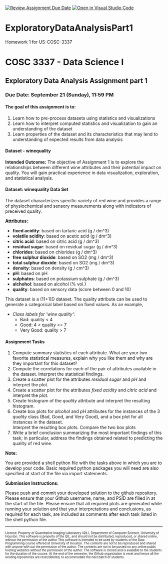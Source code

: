 [![Review Assignment Due Date](https://classroom.github.com/assets/deadline-readme-button-22041afd0340ce965d47ae6ef1cefeee28c7c493a6346c4f15d667ab976d596c.svg)](https://classroom.github.com/a/PRX56bbL)
[![Open in Visual Studio Code](https://classroom.github.com/assets/open-in-vscode-2e0aaae1b6195c2367325f4f02e2d04e9abb55f0b24a779b69b11b9e10269abc.svg)](https://classroom.github.com/online_ide?assignment_repo_id=20544574&assignment_repo_type=AssignmentRepo)
# ExploratoryDataAnalysisPart1
Homework 1 for US-COSC-3337

# COSC 3337 - Data Science I 
## Exploratory Data Analysis Assignment part 1

### Due Date: September 21 (Sunday), 11:59 PM 

#### The goal of this assignment is to:
1. Learn how to pre-process datasets using statistics and visualizations
2. Learn how to interpret computed statistics and visualization to gain an understanding of the dataset 
3. Learn properties of the dataset and its characteristics that may lend to understanding of expected results from data analysis 
####

#### Dataset - winequality
**Intended Outcome:**
The objective of Assignment 1 is to explore the relationships between different 
wine attributes and their potential impact on quality. You will gain practical 
experience in data visualization, exploration, and statistical analysis.

#### Dataset: winequality Data Set
The dataset characterizes specific variety of red wine and provides 
a range of physiochemical and sensory measurements along with indicators of 
preceived quality.

**Attributes:**

- **fixed acidity**: based on tartaric acid (g / dm^3)
- **volatile acidity**: based on acetic acid (g / dm^3)
- **citric acid**: based on citric acid (g / dm^3)
- **residual sugar**: based on residual sugar (g / dm^3)
- **chlorides**: based on chlorides (g / dm^3)
- **free sulphur dioxide**: based on SO2 (mg / dm^3)
- **total sulphur dioxide**: based on SO2 (mg / dm^3)
- **density**: based on density (g / cm^3)
- **pH**: based on pH
- **sulphates**: based on potassium sulphate (g / dm^3)
- **alchohol**: based on alcohol (% vol.)
- **quality**: based on sensory data (score between 0 and 10)

This dataset is a (11+1)D dataset.  The quality attribute can be used
to generate a categorical label based on fixed values.  As an example,
- *Class labels for 'wine quality':*
    - Bad: quality < 4
    - Good: 4 < quality <= 7
    - Very Good: quality > 7

#### Assignment Tasks ####

1. Compute summary statistics of each attribute. What are your two favorite statistical measures, explain why you like them and why are they important for this dataset? 
2. Compute the correlations for each of the pair of attributes
available in the dataset. Interpret the statistical findings.
3. Create a scatter plot for the attributes *residual sugar* and *pH* and interpret the plot.
4. Create a scatter plot for the attributes *fixed acidity* and *citric acid* and interpret the plot.
5. Create histogram of the *quality* attribute and interpret the resulting histogram.
6. Create box plots for *alcohol* and *pH* attributes for the instances of the 
3 *quality* class (Bad, Good, and Very Good), and a box plot for all instances in the dataset.  
Interpret the resulting box plots. Compare the two box plots
7. Write a brief conclusion summarizing the most important findings of this task; in particular, address the findings obtained related to predicting the quality of red wine. 

**Note:**

You are provided a shell python file with the tasks above in which you are to
develop your code.  Basic required python packages you will need are also specified
at start of the file via import statements.  

**Submission Instructions:**

Please push and commit your developed solution to the github repository.  Please ensure
that your Github username, name, and PSID are filled in at the start of the file.
Please ensure that all required plots are generated while running your solution and that
your interpretations and conclusions, as required for each task, are included as comments
after each task listed in the shell python file.

-----------------------

<sub><sup>
License: Property of Quantitative Imaging Laboratory (QIL), Department of Computer Science, University of Houston. This software is property of the QIL, and should not be distributed, reproduced, or shared online, without the permission of the author This software is intended to be used by students of the Data Programming course offered at University of Houston. The contents are not to be reproduced and shared with anyone with out the permission of the author. The contents are not to be posted on any online public hosting websites without the permission of the author. The software is cloned and is available to the students for the duration of the course. At the end of the semester, the Github organization is reset and hence all the existing repositories are reset/deleted, to accommodate the next batch of students.
</sub></sup>

